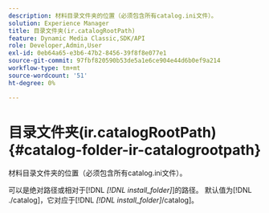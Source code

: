```yaml
---
description: 材料目录文件夹的位置（必须包含所有catalog.ini文件）。
solution: Experience Manager
title: 目录文件夹(ir.catalogRootPath)
feature: Dynamic Media Classic,SDK/API
role: Developer,Admin,User
exl-id: 0eb64a65-e3b6-47b2-8456-39f8f8e077e1
source-git-commit: 97fbf820590b53de5a1e6ce904e44d6b0ef9a214
workflow-type: tm+mt
source-wordcount: '51'
ht-degree: 0%

---
```


# 目录文件夹(ir.catalogRootPath){#catalog-folder-ir-catalogrootpath}

材料目录文件夹的位置（必须包含所有catalog.ini文件）。

可以是绝对路径或相对于[!DNL *[!DNL install_folder]*]的路径。 默认值为[!DNL ./catalog]，它对应于[!DNL *[!DNL install_folder]*/catalog]。
